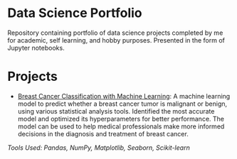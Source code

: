 # Data Science Portfolio

Repository containing portfolio of data science projects completed by me for academic, self learning, and hobby purposes. Presented in the form of Jupyter notebooks.

# Projects

* [Breast Cancer Classification with Machine Learning](https://github.com/mir-m-abdullah/data-science-portfolio/tree/main/Breast%20Cancer%20Detection): A machine learning model to predict whether a breast cancer tumor is malignant or benign, using various statistical analysis tools. Identified the most accurate model and optimized its hyperparameters for better performance. The model can be used to help medical professionals make more informed decisions in the diagnosis and treatment of breast cancer.

_Tools Used: Pandas, NumPy, Matplotlib, Seaborn, Scikit-learn_
